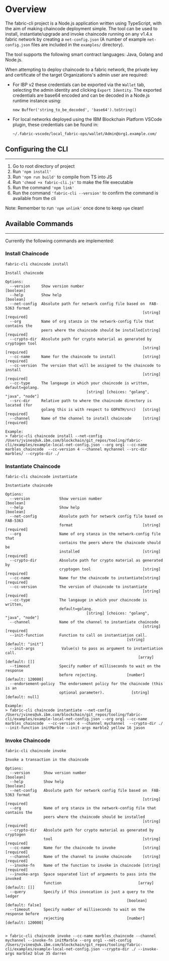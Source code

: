 # Overview
The fabric-cli project is a Node.js application written using TypeScript, with the aim of making chaincode deployment simple.
The tool can be used to install, instantiate/upgrade and invoke chaincode running on any v1.4.x fabric network by creating a `net-config.json` (A number of example `net-config.json` files are included in the `examples/` directory).

The tool supports the following smart contract languages: Java, Golang and Node.js.

When attempting to deploy chaincode to a fabric network, the private key and certificate of the target Organizations's admin user are required:
- For IBP v2 these credentials can be exported via the `Wallet` tab, selecting the admin identity and clicking `Export Identity`. The exported credentials are base64 encoded and can be decoded in a Node.js runtime instance using:

      new Buffer('string_to_be_decoded', 'base64').toString()
- For local networks deployed using the IBM Blockchain Platform VSCode plugin, these credentials can be found in:
  
      ~/.fabric-vscode/local_fabric-ops/wallet/Admin@org1.example.com/

## Configuring the CLI
---

1. Go to root directory of project
2. Run `'npm install'`
3. Run `'npm run build'` to compile from TS into JS
4. Run `'chmod +x fabric-cli.js'` to make the file executable
5. Run the command `'npm link'`
6. Run the command `'fabric-cli --version'` to confirm the command is available from the cli
   
Note: Remember to run `'npm unlink'` once done to keep `npm` clean!


## Available Commands
---

Currently the following commands are implemented:

### Install Chaincode


```
fabric-cli chaincode install

Install chaincode

Options:
  --version     Show version number                                    [boolean]
  --help        Show help                                              [boolean]
  --net-config  Absolute path for network config file based on  FAB-5363 format
                                                             [string] [required]
  --org         Name of org stanza in the network-config file that contains the
                peers where the chaincode should be installed[string] [required]
  --crypto-dir  Absolute path for crypto material as generated by cryptogen tool
                                                             [string] [required]
  --cc-name     Name for the chaincode to install            [string] [required]
  --cc-version  The version that will be assigned to the chaincode to install
                                                             [string] [required]
  --cc-type     The langauge in which your chaincode is written, default=golang.
                                    [string] [choices: "golang", "java", "node"]
  --src-dir     Relative path to where the chaincode directory is located (for
                golang this is with respect to GOPATH/src)   [string] [required]
  --channel     Name of the channel to install chaincode     [string] [required]
               
Example:
> fabric-cli chaincode install --net-config /Users/jvines@uk.ibm.com/blockchain/git_repos/tooling/fabric-cli/examples/example-local-net-config.json --org org1 --cc-name marbles_chaincode  --cc-version 4 --channel mychannel --src-dir marbles/ --crypto-dir ./

```

### Instantiate Chaincode

```
fabric-cli chaincode instantiate

Instantiate chaincode

Options:
  --version             Show version number                            [boolean]
  --help                Show help                                      [boolean]
  --net-config          Absolute path for network config file based on  FAB-5363
                        format                               [string] [required]
  --org                 Name of org stanza in the network-config file that
                        contains the peers where the chaincode should be
                        installed                            [string] [required]
  --crypto-dir          Absolute path for crypto material as generated by
                        cryptogen tool                       [string] [required]
  --cc-name             Name for the chaincode to instantiate[string] [required]
  --cc-version          The version of chaincode to instantiate
                                                             [string] [required]
  --cc-type             The langauge in which your chaincode is written,
                        default=golang.
                                    [string] [choices: "golang", "java", "node"]
  --channel             Name of the channel to instantiate chaincode
                                                             [string] [required]
  --init-function       Function to call on instantiation call.
                                                      [string] [default: "init"]
  --init-args            Value(s) to pass as argument to instantiation call.
                                                           [array] [default: []]
  --timeout             Specify number of milliseconds to wait on the response
                        before rejecting.             [number] [default: 120000]
  --endorsement-policy  The endorsement policy for the chaincode (this is an
                        optional parameter).            [string] [default: null]
  
Example:
> fabric-cli chaincode instantiate --net-config /Users/jvines@uk.ibm.com/blockchain/git_repos/tooling/fabric-cli/examples/example-local-net-config.json --org org1 --cc-name marbles_chaincode  --cc-version 4 --channel mychannel  --crypto-dir ./ --init-function initMarble --init-args marble2 yellow 16 jason
  ```


### Invoke Chaincode


```
fabric-cli chaincode invoke

Invoke a transaction in the chaincode

Options:
  --version      Show version number                                   [boolean]
  --help         Show help                                             [boolean]
  --net-config   Absolute path for network config file based on  FAB-5363 format
                                                             [string] [required]
  --org          Name of org stanza in the network-config file that contains the
                 peers where the chaincode should be installed
                                                             [string] [required]
  --crypto-dir   Absolute path for crypto material as generated by cryptogen
                 tool                                        [string] [required]
  --cc-name      Name for the chaincode to invoke            [string] [required]
  --channel      Name of the channel to invoke chaincode     [string] [required]
  --invoke-fn    Name of the function to invoke in chaincode [string] [required]
  --invoke-args  Space separated list of arguments to pass into the invoked
                 function                                  [array] [default: []]
  --query        Specify if this invocation is just a query to the ledger
                                                      [boolean] [default: false]
  --timeout      Specify number of milliseconds to wait on the response before
                 rejecting                            [number] [default: 120000]


> fabric-cli chaincode invoke --cc-name marbles_chaincode --channel mychannel --invoke-fn initMarble --org org1 --net-config /Users/jvines@uk.ibm.com/blockchain/git_repos/tooling/fabric-cli/examples/example-local-net-config.json --crypto-dir ./ --invoke-args marble2 blue 35 darren
```